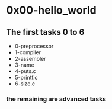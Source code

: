 # 0x00-hello_world
## The first tasks 0 to 6
- 0-preprocessor
- 1-compiler
- 2-assembler
- 3-name
- 4-puts.c
- 5-printf.c
- 6-size.c

### the remaining are advanced tasks